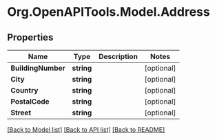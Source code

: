 # Org.OpenAPITools.Model.Address

## Properties

Name | Type | Description | Notes
------------ | ------------- | ------------- | -------------
**BuildingNumber** | **string** |  | [optional] 
**City** | **string** |  | [optional] 
**Country** | **string** |  | [optional] 
**PostalCode** | **string** |  | [optional] 
**Street** | **string** |  | [optional] 

[[Back to Model list]](../README.md#documentation-for-models) [[Back to API list]](../README.md#documentation-for-api-endpoints) [[Back to README]](../README.md)

